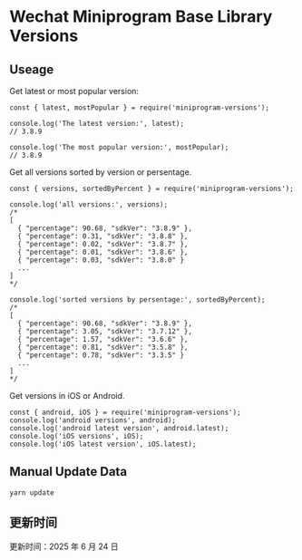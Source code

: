 
# Wechat Miniprogram Base Library Versions

## Useage

Get latest or most popular version:

```;
const { latest, mostPopular } = require('miniprogram-versions');

console.log('The latest version:', latest);
// 3.8.9

console.log('The most popular version:', mostPopular);
// 3.8.9

```

Get all versions sorted by version or persentage.

```
const { versions, sortedByPercent } = require('miniprogram-versions');

console.log('all versions:', versions);
/*
[
  { "percentage": 90.68, "sdkVer": "3.8.9" },
  { "percentage": 0.31, "sdkVer": "3.8.8" },
  { "percentage": 0.02, "sdkVer": "3.8.7" },
  { "percentage": 0.01, "sdkVer": "3.8.6" },
  { "percentage": 0.03, "sdkVer": "3.8.0" }
  ...
]
*/

console.log('sorted versions by persentage:', sortedByPercent);
/*
[
  { "percentage": 90.68, "sdkVer": "3.8.9" },
  { "percentage": 3.05, "sdkVer": "3.7.12" },
  { "percentage": 1.57, "sdkVer": "3.6.6" },
  { "percentage": 0.81, "sdkVer": "3.5.8" },
  { "percentage": 0.78, "sdkVer": "3.3.5" }
  ...
]
*/
```

Get versions in iOS or Android.

```
const { android, iOS } = require('miniprogram-versions');
console.log('android versions', android);
console.log('android latest version', android.latest);
console.log('iOS versions', iOS);
console.log('iOS latest version', iOS.latest);
```

## Manual Update Data

```
yarn update
```

## 更新时间

更新时间：2025 年 6 月 24 日
